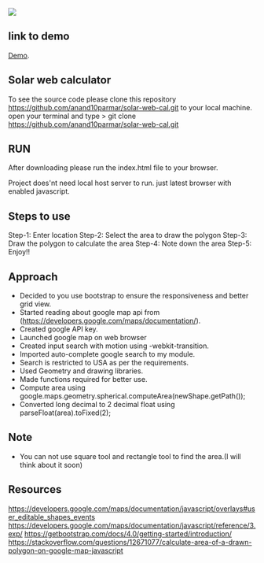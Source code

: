 ![](https://i.imgur.com/mkXHCZ5.jpg)
## link to demo

[Demo](https://anand10parmar.github.io/solar-web-cal/).


## Solar web calculator

To see the source code please clone this repository https://github.com/anand10parmar/solar-web-cal.git to your local machine.
open your terminal and type > git clone https://github.com/anand10parmar/solar-web-cal.git

## RUN

After downloading please run the index.html file to your browser.

Project does'nt need local host server to run.
just latest browser with enabled javascript.

## Steps to use
Step-1: Enter location
Step-2: Select the area to draw the polygon
Step-3: Draw the polygon to calculate the area
Step-4: Note down the area
Step-5: Enjoy!!

## Approach

- Decided to you use bootstrap to ensure the responsiveness and better grid view.
- Started reading about google map api from (https://developers.google.com/maps/documentation/).
- Created google API key.
- Launched google map on web browser
- Created input search with motion using -webkit-transition.
- Imported auto-complete google search to my module.
- Search is restricted to USA as per the requirements.
- Used Geometry and drawing libraries.
- Made functions required for better use.
- Compute area using google.maps.geometry.spherical.computeArea(newShape.getPath());
- Converted long decimal to 2 decimal float using parseFloat(area).toFixed(2);

## Note
- You can not use square tool and rectangle tool to find the area.(I will think about it soon)


## Resources

https://developers.google.com/maps/documentation/javascript/overlays#user_editable_shapes_events
https://developers.google.com/maps/documentation/javascript/reference/3.exp/
https://getbootstrap.com/docs/4.0/getting-started/introduction/
https://stackoverflow.com/questions/12671077/calculate-area-of-a-drawn-polygon-on-google-map-javascript
